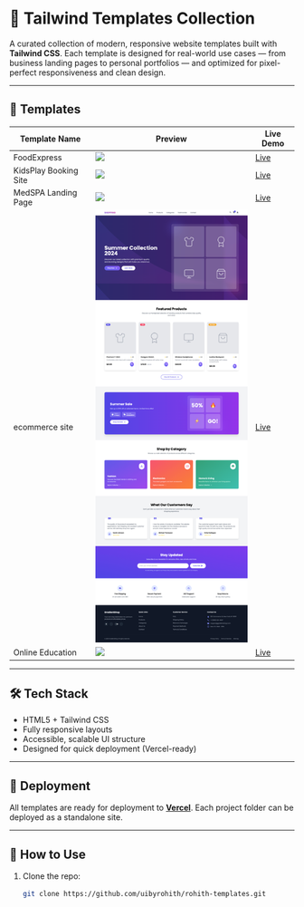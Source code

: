 
# 🌟 Tailwind Templates Collection

A curated collection of modern, responsive website templates built with **Tailwind CSS**. Each template is designed for real-world use cases — from business landing pages to personal portfolios — and optimized for pixel-perfect responsiveness and clean design.

---

## 📁 Templates

| Template Name                 | Preview                             | Live Demo                        |
|------------------------------|-------------------------------------|----------------------------------|
| FoodExpress                  | ![](medspa-landing/preview.png)     | [Live](https://tailwind-templates-red.vercel.app/FoodExpress/)|
| KidsPlay Booking Site        | ![](medspa-landing/preview.png)     | [Live](https://tailwind-templates-red.vercel.app/KidsPlay/)|
| MedSPA Landing Page          | ![](medspa-landing/preview.png)     | [Live](https://tailwind-templates-red.vercel.app/MedSPA/) |
| ecommerce site               | ![](ecommerce/preview.png)          | [Live](https://tailwind-templates-red.vercel.app/ecommerce/) |
| Online Education             | ![](medspa-landing/preview.png)     | [Live](https://tailwind-templates-red.vercel.app/education/) |

---

## 🛠️ Tech Stack

- HTML5 + Tailwind CSS
- Fully responsive layouts
- Accessible, scalable UI structure
- Designed for quick deployment (Vercel-ready)

---

## 🚀 Deployment

All templates are ready for deployment to **[Vercel](https://vercel.com/)**. Each project folder can be deployed as a standalone site.

---

## 📌 How to Use

1. Clone the repo:  
   ```bash
   git clone https://github.com/uibyrohith/rohith-templates.git
